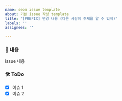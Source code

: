 ```yaml
---
name: seom issue template
about: 기본 issue 작성 template
title: "[PREFIX] 변경 내용 (다른 사람이 주제를 알 수 있게)"
labels: ''
assignees: ''

---
```


### 📌 내용
issue 내용

### 🛠 ToDo
- [x] 이슈 1
- [x] 이슈 2
